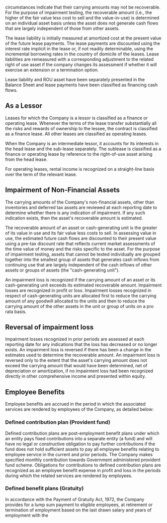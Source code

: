 circumstances indicate that their carrying amounts may not be recoverable. For the purpose of impairment testing, the recoverable amount (i.e., the higher of the fair value less cost to sell and the value-in-use) is determined on an individual asset basis unless the asset does not generate cash flows that are largely independent of those from other assets.

The lease liability is initially measured at amortized cost at the present value of the future lease payments. The lease payments are discounted using the interest rate implicit in the lease or, if not readily determinable, using the incremental borrowing rates in the country of domicile of the leases. Lease liabilities are remeasured with a corresponding adjustment to the related right of use asset if the company changes its assessment if whether it will exercise an extension or a termination option.

Lease liability and ROU asset have been separately presented in the Balance Sheet and lease payments have been classified as financing cash flows.

## As a Lessor

Leases for which the Company is a lessor is classified as a finance or operating lease. Whenever the terms of the lease transfer substantially all the risks and rewards of ownership to the lessee, the contract is classified as a finance lease. All other leases are classified as operating leases.

When the Company is an intermediate lessor, it accounts for its interests in the head lease and the sub-lease separately. The sublease is classified as a finance or operating lease by reference to the right-of-use asset arising from the head lease.

For operating leases, rental income is recognized on a straight-line basis over the term of the relevant lease.

## Impairment of Non-Financial Assets

The carrying amounts of the Company's non-financial assets, other than inventories and deferred tax assets are reviewed at each reporting date to determine whether there is any indication of impairment. If any such indication exists, then the asset's recoverable amount is estimated.

The recoverable amount of an asset or cash-generating unit is the greater of its value in use and its fair value less costs to sell. In assessing value in use, the estimated future cash flows are discounted to their present value using a pre-tax discount rate that reflects current market assessments of the time value of money and the risks specific to the asset. For the purpose of impairment testing, assets that cannot be tested individually are grouped together into the smallest group of assets that generates cash inflows from continuing use that are largely independent of the cash inflows of other assets or groups of assets (the "cash-generating unit").

An impairment loss is recognized if the carrying amount of an asset or its cash-generating unit exceeds its estimated recoverable amount. Impairment losses are recognized in profit or loss. Impairment losses recognized in respect of cash-generating units are allocated first to reduce the carrying amount of any goodwill allocated to the units and then to reduce the carrying amount of the other assets in the unit or group of units on a pro rata basis.

## Reversal of impairment loss

Impairment losses recognized in prior periods are assessed at each reporting date for any indications that the loss has decreased or no longer exists. An impairment loss is reversed if there has been a change in the estimates used to determine the recoverable amount. An impairment loss is reversed only to the extent that the asset's carrying amount does not exceed the carrying amount that would have been determined, net of depreciation or amortization, if no impairment loss had been recognized directly in other comprehensive income and presented within equity.

## Employee Benefits

Employee benefits are accrued in the period in which the associated services are rendered by employees of the Company, as detailed below:

### Defined contribution plan (Provident fund)

Defined contribution plans are post-employment benefit plans under which an entity pays fixed contributions into a separate entity (a fund) and will have no legal or constructive obligation to pay further contributions if the fund does not hold sufficient assets to pay all employee benefits relating to employee service in the current and prior periods. The Company makes specified monthly contribution towards Government administered provident fund scheme. Obligations for contributions to defined contribution plans are recognized as an employee benefit expense in profit and loss in the periods during which the related services are rendered by employees.

### Defined benefit plans (Gratuity)

In accordance with the Payment of Gratuity Act, 1972, the Company provides for a lump sum payment to eligible employees, at retirement or termination of employment based on the last drawn salary and years of employment with the